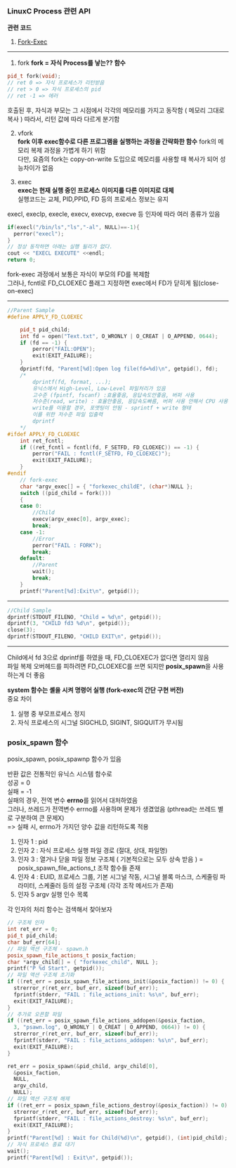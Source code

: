 ### LinuxC Process 관련 API

**관련 코드**
1. [Fork-Exec](https://github.com/rudgks8092/Dev/tree/main/C_CPP/Linux/Process/Fork-Exec)  


---
1. fork
**fork = 자식 Process를 낳는?? 함수**  
```c++
pid_t fork(void);
// ret 0 => 자식 프로세스가 리턴받음
// ret > 0 => 자식 프로세스의 pid
// ret -1 => 에러
```
호출된 후, 자식과 부모는 그 시점에서 각각의 메모리를 가지고 동작함 ( 메모리 그대로 복사 ) 
따라서, 리턴 값에 따라 다르게 분기함  

2. vfork  
**fork 이후 exec함수로 다른 프로그램을 실행하는 과정을 간략화한 함수**
fork의 메모리 복제 과정을 가볍게 하기 위함  
다만, 요즘의 fork는 copy-on-write 도입으로 메모리를 사용할 때 복사가 되어 성능차이가 없음

3. exec   
**exec는 현재 실행 중인 프로세스 이미지를 다른 이미지로 대체**  
실행코드는 교체, PID,PPID, FD 등의 프로세스 정보는 유지 

execl, execlp, execle, execv, execvp, execve 등 인자에 따라 여러 종류가 있음  
```c++
if(execl("/bin/ls","ls","-al", NULL)==-1){
  perror("execl");
}
// 정상 동작하면 아래는 실행 될리가 없다.
cout << "EXECL EXECUTE" <<endl;
return 0;
```

fork-exec 과정에서 보통은 자식이 부모의 FD를 복제함  
그러나, fcntl로 FD_CLOEXEC 플래그 지정하면 exec에서 FD가 닫히게 됨(close-on-exec)   

--- 

```c++
//Parent Sample
#define APPLY_FD_CLOEXEC

	pid_t pid_child;
	int fd = open("Text.txt", O_WRONLY | O_CREAT | O_APPEND, 0644);
	if (fd == -1) {
		perror("FAIL:OPEN");
		exit(EXIT_FAILURE);
	}
	dprintf(fd, "Parent[%d]:Open log file(fd=%d)\n", getpid(), fd);
	/*
		dprintf(fd, format, ...);
		유닉스에서 High-Level, Low-Level 파일처리가 있음
		고수준 (fpintf, fscanf) :효율좋음, 응답속도안좋음, 버퍼 사용
		저수준(read, write) : 효율안좋음, 응답속도빠름, 버퍼 사용 안해서 CPU 사용률 증가
		write를 이용할 경우, 포맷팅이 안됨 - sprintf + write 형태
		이를 위한 저수준 파일 입출력
		dprintf
	*/
#ifdef APPLY_FD_CLOEXEC
	int ret_fcntl;
	if ((ret_fcntl = fcntl(fd, F_SETFD, FD_CLOEXEC)) == -1) {
		perror("FAIL : fcntl(F_SETFD, FD_CLOEXEC)");
		exit(EXIT_FAILURE);
	}
#endif
	// fork-exec
	char *argv_exec[] = { "forkexec_childE", (char*)NULL };
	switch ((pid_child = fork()))
	{
	case 0:
		//Child
		execv(argv_exec[0], argv_exec);
		break;
	case -1:
		//Error
		perror("FAIL : FORK");
		break;
	default:
		//Parent
		wait();
		break;
	}
	printf("Parent[%d]:Exit\n", getpid());
```
---
```c++
//Child Sample
dprintf(STDOUT_FILENO, "Child = %d\n", getpid());
dprintf(3, "CHILD fd3 %d\n", getpid());
close(3);
dprintf(STDOUT_FILENO, "CHILD EXIT\n", getpid());
```
---

Child에서 fd 3으로 dprintf를 하였을 때, FD_CLOEXEC가 없다면 열리지 않음   
파일 복제 오버헤드를 피하려면 FD_CLOEXEC를 쓰면 되지만 **posix_spawn**을 사용하는게 더 좋음   


**system 함수는 셸을 시켜 명령어 실행 (fork-exec의 간단 구현 버전)**	  
중요 차이   
1. 실행 중 부모프로세스 정지
2. 자식 프로세스의 시그널 SIGCHLD, SIGINT, SIGQUIT가 무시됨


### posix_spawn 함수

posix_spawn, posix_spawnp 함수가 있음

반환 값은 전통적인 유닉스 시스템 함수로	
성공 = 0  
실패 = -1		  
실패의 경우, 전역 변수 **errno**를 읽어서 대처하였음  
그러나, 쓰레드가 전역변수 errno를 사용하며 문제가 생겼었음 (pthread는 쓰레드 별로 구분하여 큰 문제X)   
=> 실패 시, errno가 가지던 양수 값을 리턴하도록 적용 


1. 인자 1 : pid
2. 인자 2 : 자식 프로세스 실행 파일 경로 (절대, 상대, 파일명)
3. 인자 3 : 열거나 닫을 파일 정보 구조체 ( 기본적으로는 모두 상속 받음 ) = posix_spawn_file_actions_t 조작 함수들 존재
4. 인자 4 : EUID, 프로세스 그룹, 기본 시그널 작동, 시그널 블록 마스크, 스케줄링 파라미터, 스케줄러 등의 설정 구조체 (각각 조작 메서드가 존재)
5. 인자 5  argv 실행 인수 목록  


각 인자의 처리 함수는 검색해서 찾아보자  


```c++
// 구조체 인자 
int ret_err = 0;
pid_t pid_child;
char buf_err[64];
// 파일 액션 구조체 - spawn.h
posix_spawn_file_actions_t posix_faction;
char *argv_child[] = { "forkexec_child", NULL };
printf("P %d Start", getpid());
// 파일 액션 구조체 초기화
if ((ret_err = posix_spawn_file_actions_init(&posix_faction)) != 0) {
  strerror_r(ret_err, buf_err, sizeof(buf_err));
  fprintf(stderr, "FAIL : file_actions_init: %s\n", buf_err);
  exit(EXIT_FAILURE);
}
// 추가로 오픈할 파일
if ((ret_err = posix_spawn_file_actions_addopen(&posix_faction,
  3, "psawn.log", O_WRONLY | O_CREAT | O_APPEND, 0664)) != 0) {
  strerror_r(ret_err, buf_err, sizeof(buf_err));
  fprintf(stderr, "FAIL : file_actions_addopen: %s\n", buf_err);
  exit(EXIT_FAILURE);
}

ret_err = posix_spawn(&pid_child, argv_child[0],
  &posix_faction,
  NULL,
  argv_child,
  NULL);
// 파일 액션 구조체 해제
if ((ret_err = posix_spawn_file_actions_destroy(&posix_faction)) != 0) {
  strerror_r(ret_err, buf_err, sizeof(buf_err));
  fprintf(stderr, "FAIL : file_actions_destroy: %s\n", buf_err);
  exit(EXIT_FAILURE);
}
printf("Parent[%d] : Wait for Child(%d)\n", getpid(), (int)pid_child);
// 자식 프로세스 종료 대기
wait();
printf("Parent[%d] : Exit\n", getpid());
```
